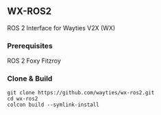 ## WX-ROS2

ROS 2 Interface for Wayties V2X (WX)

### Prerequisites 
ROS 2 Foxy Fitzroy

### Clone & Build
```
git clone https://github.com/wayties/wx-ros2.git
cd wx-ros2
colcon build --symlink-install
```

